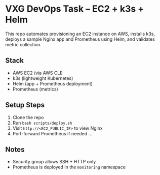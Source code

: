 # VXG DevOps Task – EC2 + k3s + Helm

This repo automates provisioning an EC2 instance on AWS, installs k3s, deploys a sample Nginx app and Prometheus using Helm, and validates metric collection.

## Stack
- AWS EC2 (via AWS CLI)
- k3s (lightweight Kubernetes)
- Helm (app + Prometheus deployment)
- Prometheus (metrics)

## Setup Steps

1. Clone the repo
2. Run `bash scripts/deploy.sh`
3. Visit `http://<EC2_PUBLIC_IP>` to view Nginx
4. Port-forward Prometheus if needed
...

## Notes
- Security group allows SSH + HTTP only
- Prometheus is deployed in the `monitoring` namespace
